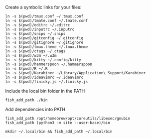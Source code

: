 Create a symbolic links for your files:

	ln -s $(pwd)/tmux.conf ~/.tmux.conf
	ln -s $(pwd)/tmate.conf ~/.tmate.conf
	ln -s $(pwd)/editrc ~/.editrc
	ln -s $(pwd)/inputrc ~/.inputrc
	ln -s $(pwd)/snips ~/.snips
	ln -s $(pwd)/gitconfig ~/.gitconfig
	ln -s $(pwd)/gitignore ~/.gitignore
	ln -s $(pwd)/tmux.theme ~/.tmux.theme
	ln -s $(pwd)/ctags ~/.ctags
	ln -s $(pwd)/w3m ~/.w3m
	ln -s $(pwd)/kitty ~/.config/kitty
	ln -s $(pwd)/hammerspoon ~/.hammerspoon
	ln -s $(pwd)/R ~/.R
	ln -s $(pwd)/Karabiner ~/Library/Application\ Support/Karabiner
	ln -s $(pwd)/ideavimrc ~/.ideavimrc
	ln -s $(pwd)/finicky.js ~/.finicky.js

Include the local bin folder in the PATH

	fish_add_path ./bin

Add dependencies into PATH

	fish_add_path /opt/homebrew/opt/coreutils/libexec/gnubin
	fish_add_path (python3 -m site --user-base)/bin

	mkdir ~/.local/bin && fish_add_path ~/.local/bin

